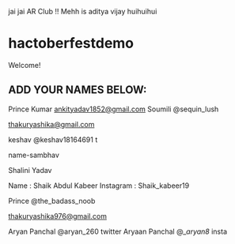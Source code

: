 
jai jai AR Club !!
Mehh is aditya vijay
huihuihui

# hactoberfestdemo
Welcome! 
## ADD YOUR NAMES BELOW:
Prince Kumar
ankityadav1852@gmail.com
Soumili @sequin_lush

thakuryashika@gmail.com


keshav @keshav18164691 t


name-sambhav


Shalini Yadav


Name : Shaik Abdul Kabeer
Instagram : Shaik_kabeer19


Prince @the_badass_noob


thakuryashika976@gmail.com

Aryan Panchal @aryan_260  twitter
Aryaan Panchal @__aryan8_ insta

